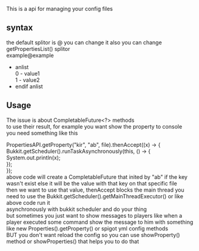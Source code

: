 This is a api for managing your config files
## syntax
the default splitor is @ you can change it 
also you can change getPropertiesList() splitor
<br>
example@example
<br>
* anlist<br>
0 - value1<br>
1 - value2<br>
* endif anlist

## Usage
The issue is about CompletableFuture<?> methods<br>
to use their result, for example you want show the property to console<br>
you need something like this<br>


PropertiesAPI.getProperty("kir", "ab", file).thenAccept((x) -> {<br>
			Bukkit.getScheduler().runTaskAsynchronously(this, () -> {<br>
				System.out.println(x);<br>
			});<br>
		});<br>
above code will create a CompletableFuture<String> that inited by "ab" if the key wasn't exist else it will be the value with that key on that specific file<br>
then we want to use that value, thenAccept blocks the main thread you need to use the Bukkit.getScheduler().getMainThreadExecutor() or like above code run it<br>
asynchronously with bukkit scheduler and do your thing<br>
but sometimes you just want to show messages to players like when a player executed some command show the message to him with something like new Properties().getProperty() or spigot yml config methods<br>
BUT you don't want reload the config so you can use showProperty() method or showProperties() that helps you to do that
